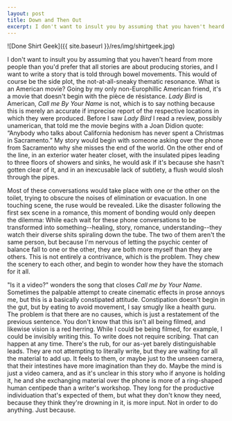 ```yaml
---
layout: post
title: Down and Then Out
excerpt: I don't want to insult you by assuming that you haven't heard from more people than you'd prefer that all stories are about producing stories, and I want to write a story that is told through bowel movements.
---
```


![Done Shirt Geek]({{ site.baseurl }}/res/img/shirtgeek.jpg)

I don't want to insult you by assuming that you haven't heard from more people than you'd prefer that all stories are about producing stories, and I want to write a story that is told through bowel movements. This would of course be the side plot, the not-at-all-sneaky thematic resonance. What is an American movie? Going by my only non-Europhillic American friend, it's a movie that doesn't begin with the pièce de résistance. *Lady Bird* is American, *Call me By Your Name* is not, which is to say nothing because this is merely an accurate if imprecise report of the respective locations in which they were produced. Before I saw *Lady Bird* I read a review, possibly unamerican, that told me the movie begins with a Joan Didion quote: “Anybody who talks about California hedonism has never spent a Christmas in Sacramento.” My story would begin with someone asking over the phone from Sacramento why she misses the end of the world. On the other end of the line, in an exterior water heater closet, with the insulated pipes leading to three floors of showers and sinks, he would ask if it's because she hasn't gotten clear of it, and in an inexcusable lack of subtlety, a flush would slosh through the pipes.

Most of these conversations would take place with one or the other on the toilet, trying to obscure the noises of elimination or evacuation. In one touching scene, the ruse would be revealed. Like the disaster following the first sex scene in a romance, this moment of bonding would only deepen the dilemma: While each wait for these phone conversations to be transformed into something--healing, story, romance, understanding--they watch their diverse shits spiraling down the tube. The two of them aren't the same person, but because I'm nervous of letting the psychic center of balance fall to one or the other, they are both more myself than they are others. This is not entirely a contrivance, which is the problem. They chew the scenery to each other, and begin to wonder how they have the stomach for it all.

"Is it a video?" wonders the song that closes *Call me by Your Name*. Sometimes the palpable attempt to create cinematic effects in prose annoys me, but this is a basically constipated attitude. Constipation doesn't begin in the gut, but by eating to avoid movement, I say smugly like a health guru. The problem is that there are no causes, which is just a restatement of the previous sentence. You don't know that this isn't all being filmed, and likewise vision is a red herring. While I could be being filmed, for example, I could be invisibly writing this. To write does not require scribing. That can happen at any time. There's the rub, for our as-yet barely distinguishable leads. They are not attempting to literally write, but they are waiting for all the material to add up. It feels to them, or maybe just to the unseen camera, that their intestines have more imagination than they do. Maybe the mind is just a video camera, and as it's unclear in this story who if anyone is holding it, he and she exchanging material over the phone is more of a ring-shaped human centipede than a writer's workshop. They long for the productive individuation that's expected of them, but what they don't know they need, because they think they're drowning in it, is more input. Not in order to do anything. Just because.